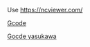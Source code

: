 Use https://ncviewer.com/


[Gcode](https://nc-program.s-projects.net/osp5020/g-code.html)


[Gocde yasukawa](https://assets.new.siemens.com/siemens/assets/api/uuid:a342ce32-3ea7-4af4-97e4-77fd4bfc572e/NCSI-SP02-21.pdf)
